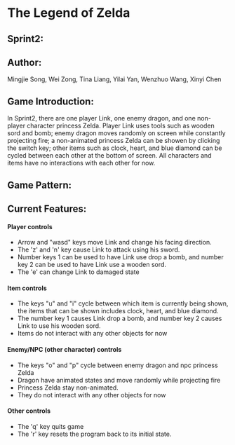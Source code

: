 # The Legend of Zelda
## Sprint2:

## Author: 
Mingjie Song, Wei Zong, Tina Liang, Yilai Yan, Wenzhuo Wang, Xinyi Chen

## Game Introduction:
In Sprint2, there are one player Link, one enemy dragon, and one non-player character princess Zelda. Player Link uses tools such as wooden sord and bomb; enemy dragon moves randomly on screen while constantly projecting fire; a non-animated princess Zelda can be showen by clicking the switch key; other items such as clock, heart, and blue diamond can be cycled between each other at the bottom of screen. All characters and items have no interactions with each other for now.

## Game Pattern:

## Current Features:
 
#### Player controls
- Arrow and "wasd" keys move Link and change his facing direction.
- The 'z' and 'n' key cause Link to attack using his sword.
- Number keys 1 can be used to have Link use drop a bomb, and number key 2 can be used to have Link use a wooden sord.
- The 'e' can change Link to damaged state

#### Item controls
- The keys "u" and "i" cycle between which item is currently being shown, the items that can be shown includes clock, heart, and blue diamond. 
- The number key 1 causes Link drop a bomb, and number key 2 causes Link to use his wooden sord.
- Items do not interact with any other objects for now

#### Enemy/NPC (other character) controls
- The keys "o" and "p" cycle between enemy dragon and npc princess Zelda
- Dragon have animated states and move randomly while projecting fire
- Princess Zelda stay non-animated.
- They do not interact with any other objects for now

#### Other controls
- The 'q' key quits game
- The 'r' key resets the program back to its initial state.
